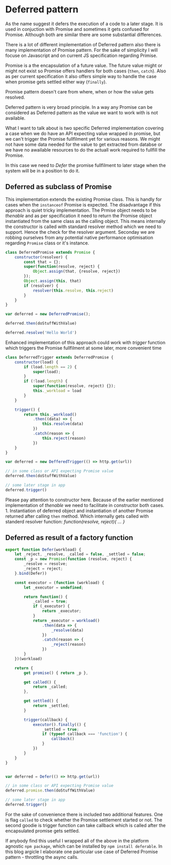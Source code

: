 # Deferred pattern

As the name suggest it defers the execution of a code to a later stage. It is used in conjuction with Promise and sometimes it gets confused for Promise. Although both are similar there are some substantial differences.

There is a lot of different implementation of Deferred pattern also there is many implementation of Promise pattern. For the sake of simplicity I will focuse on Javascript and on current JS specification regarding Primise.

Promise is a the encapsulation of a future value. The future value might or might not exist so Promise offers handlers for both cases (`then`, `catch`). Also as per current specification it also offers simple way to handle the case when promise gets settled either way (`finally`).

Promise pattern doesn't care from where, when or how the value gets resolved.


Deferred pattern is very broad principle. In a way any Promise can be considered as Deferred pattern as the value we want to work with is not available.

What I want to talk about is two specific Deferred implementation covering a case when we do have an API expecting value wrapped in promise, but we can't trigger the Promise fullfilment yet for various reasons. We might not have some data needed for the value to get extracted from databse or we have no awailable resources to do the actuall work required to fullfill the Promise.

In this case we need to *Defer* the promise fullfilment to later stage when the system will be in a position to do it.


## Deferred as subclass of Promise

This implementation extends the existing Promise class. This is handly for cases when the `instanceof` Promise is expected.
The disadvantage if this approach is quiet tricky implementation. The Prmise object needs to be *thenable* and as per specification it need to return the Promise object instantiated from the same class as the calling object. This means internally the constructor is called with standard resolver method which we need to support. Hence the check for the resolver argument. Seconday we are robbing ourselves from any potential native performance optimisation regarding `Promise` class or it's instance.
```javascript
class DeferredPromise extends Promise {
	constructor(resolver) {
		const that = {};
		super(function(resolve, reject) {
			Object.assign(that, {resolve, reject})
		});
		Object.assign(this, that)
		if (resolver) {
			resolver(this.resolve, this.reject)
		}
	}
}

var deferred = new DeferredPromise();

deferred.then(doStuffWithValue)

deferred.resolve('Hello World')
```

Enhanced implementation of this approach could work with *trigger* function which triggers the Promise fullfilment at some later, more convenient time

```javascript
class DeferredTrigger extends DeferredPromise {
	constructor(load) {
		if (load.length == 2) {
			super(load);
		}
		if (!load.length) {
			super(function(resolve, reject) {});
			this._workload = load 
		}
	}

	trigger() {
		return this._workload()
			.then((data) => {
				this.resolve(data)
			})
			.catch(reason => {
				this.reject(reason)
			})
	}
}

var deferred = new DefferedTrigger(() => http.get(url))

// in some class or API expecting Promise value
deferred.then(doStuffWithValue)

// some later stage in app
deferred.trigger()
```
Please pay attention to constructor here. Because of the earlier mentioned implementation of *thenable* we need to facilitate in constructor both cases. 1. Instantiation of deferred object and instantiation of another Promise returned after calling `then` method. Which internally gets called with standerd resolver function: *function(resolve, reject){ ... }*

## Deferred as result of a factory function

```javascript
export function Defer(workload) {
	let _reject, _resolve, _called = false, _settled = false;
	const _p = new Promise(function (resolve, reject) {
		_resolve = resolve;
		_reject = reject;
	}.bind(Defer))

	const executor = (function (workload) {
		let _executor = undefined;

		return function() {
			_called = true;
			if (_executor) {
				return _executor;
			}
			return _executor = workload()
				.then(data => {
					_resolve(data)
				})
				.catch(reason => {
					_reject(reason)
				})
		}
	})(workload)

	return {
		get promise() { return _p },

		get called() {
			return _called;
		},

        get settled() {
            return _settled;
        }

        trigger(callback) {
            executor().finally(() {
                _settled = true; 
                if (typeof callback === 'function') {
                    callback()
                }
            })
		}
	}
}


var deferred = Defer(() => http.get(url))

// in some class or API expecting Promise value
deferred.promise.then(doStuffWithValue)

// some later stage in app
deferred.trigger()
```

For the sake of convenience there is included two additional features. One is flag `called` to check whether the Promise settlement started or not. The second goodie is trigger function can take callback which is called after the encapsulated promise gets settled.

If anybody find this useful I wrapped all of the above in the platform agnostic `npm package`, which can be installed by `npm install deferable`.
In this blog argicle I elaborate one particular use case of Deferred Promise pattern - throttling the async calls.
